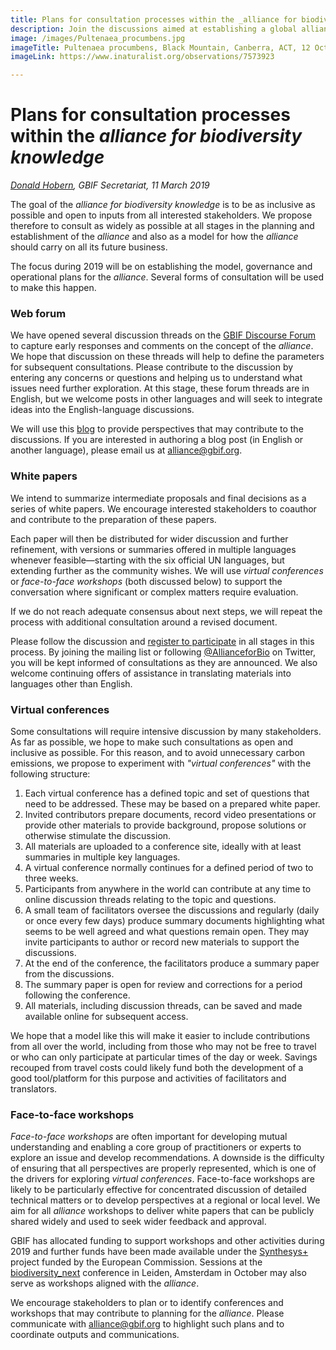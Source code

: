 ```yaml
---
title: Plans for consultation processes within the _alliance for biodiversity knowledge_
description: Join the discussions aimed at establishing a global alliance for biodiversity knowledge
image: /images/Pultenaea_procumbens.jpg
imageTitle: Pultenaea procumbens, Black Mountain, Canberra, ACT, 12 October 2010. Photo 2010 Donald Hobern, licensed under CC BY 4.0.
imageLink: https://www.inaturalist.org/observations/7573923

---
```

# Plans for consultation processes within the _alliance for biodiversity knowledge_
_[Donald Hobern](mailto:dhobern@gbif.org), GBIF Secretariat, 11 March 2019_

The goal of the _alliance for biodiversity knowledge_ is to be as inclusive as possible and open to inputs from all interested stakeholders. We propose therefore to consult as widely as possible at all stages in the planning and establishment of the _alliance_ and also as a model for how the _alliance_ should carry on all its future business.

The focus during 2019 will be on establishing the model, governance and operational plans for the _alliance_. Several forms of consultation will be used to make this happen.

### Web forum

We have opened several discussion threads on the [GBIF Discourse Forum](../../discussion/) to capture early responses and comments on the concept of the _alliance_. We hope that discussion on these threads will help to define the parameters for subsequent consultations. Please contribute to the discussion by entering any concerns or questions and helping us to understand what issues need further exploration. At this stage, these forum threads are in English, but we welcome posts in other languages and will seek to integrate ideas into the English-language discussions.

We will use this [blog](../) to provide perspectives that may contribute to the discussions. If you are interested in authoring a blog post (in English or another language), please email us at [alliance@gbif.org](mailto:alliance@gbif.org).

### White papers

We intend to summarize intermediate proposals and final decisions as a series of white papers. We encourage interested stakeholders to coauthor and contribute to the preparation of these papers. 

Each paper will then be distributed for wider discussion and further refinement, with versions or summaries offered in multiple languages whenever feasible—starting with the six official UN languages, but extending further as the community wishes. We will use _virtual conferences_ or _face-to-face workshops_ (both discussed below) to support the conversation where significant or complex matters require evaluation. 

If we do not reach adequate consensus about next steps, we will repeat the process with additional consultation around a revised document.

Please follow the discussion and [register to participate](../../sign/) in all stages in this process. By joining the mailing list or following [@AllianceforBio](https://www.twitter.com/AllianceforBio) on Twitter, you will be kept informed of consultations as they are announced. We also welcome continuing offers of assistance in translating materials into languages other than English.

### Virtual conferences

Some consultations will require intensive discussion by many stakeholders. As far as possible, we hope to make such consultations as open and inclusive as possible. For this reason, and to avoid unnecessary carbon emissions, we propose to experiment with _"virtual conferences"_ with the following structure:

1. Each virtual conference has a defined topic and set of questions that need to be addressed. These may be based on a prepared white paper.
2. Invited contributors prepare documents, record video presentations or provide other materials to provide background, propose solutions or otherwise stimulate the discussion.
3. All materials are uploaded to a conference site, ideally with at least summaries in multiple key languages.
4. A virtual conference normally continues for a defined period of two to three weeks.
5. Participants from anywhere in the world can contribute at any time to online discussion threads relating to the topic and questions.
6. A small team of facilitators oversee the discussions and regularly (daily or once every few days) produce summary documents highlighting what seems to be well agreed and what questions remain open. They may invite participants to author or record new materials to support the discussions.
7. At the end of the conference, the facilitators produce a summary paper from the discussions.
8. The summary paper is open for review and corrections for a period following the conference.
9. All materials, including discussion threads, can be saved and made available online for subsequent access. 

We hope that a model like this will make it easier to include contributions from all over the world, including from those who may not be free to travel or who can only participate at particular times of the day or week. Savings recouped from travel costs could likely fund both the development of a good tool/platform for this purpose and activities of facilitators and translators.

### Face-to-face workshops

_Face-to-face workshops_ are often important for developing mutual understanding and enabling a core group of practitioners or experts to explore an issue and develop recommendations. A downside is the difficulty of ensuring that all perspectives are properly represented, which is one of the drivers for exploring _virtual conferences_. Face-to-face workshops are likely to be particularly effective for concentrated discussion of detailed technical matters or to develop perspectives at a regional or local level. We aim for all _alliance_ workshops to deliver white papers that can be publicly shared widely and used to seek wider feedback and approval.

GBIF has allocated funding to support workshops and other activities during 2019 and further funds have been made available under the [Synthesys+](http://www.synthesys.info/) project funded by the European Commission. Sessions at the [biodiversity_next](https://biodiversitynext.org/) conference in Leiden, Amsterdam in October may also serve as workshops aligned with the _alliance_.

We encourage stakeholders to plan or to identify conferences and workshops that may contribute to planning for the _alliance_. Please communicate with [alliance@gbif.org](mailto:alliance@gbif.org) to highlight such plans and to coordinate outputs and communications.

